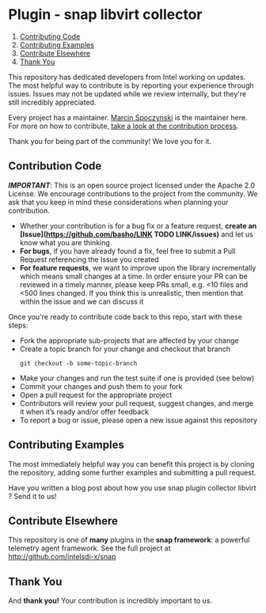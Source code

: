 # Plugin - snap libvirt collector

1. [Contributing Code](#contributing-code)
1. [Contributing Examples](#contributing-examples)
1. [Contribute Elsewhere](#contribute-elsewhere)
1. [Thank You](#thank-you)


This repository has dedicated developers from Intel working on updates. The most helpful way to contribute is by reporting your experience through issues. Issues may not be updated while we review internally, but they're still incredibly appreciated.

Every project has a maintainer. [Marcin Spoczynski](https://github.com/sandlbn/) is the maintainer here. For more on how to contribute, [take a look at the contribution process](#how-to-contribute).

Thank you for being part of the community! We love you for it.

## Contribution Code
**_IMPORTANT_**: This is an open source project licensed under the Apache 2.0 License. We encourage contributions to the project from the community. We ask that you keep in mind these considerations when planning your contribution.

* Whether your contribution is for a bug fix or a feature request, **create an [Issue](https://github.com/basho/LINK TODO LINK/issues)** and let us know what you are thinking
* **For bugs**, if you have already found a fix, feel free to submit a Pull Request referencing the Issue you created
* **For feature requests**, we want to improve upon the library incrementally which means small changes at a time. In order ensure your PR can be reviewed in a timely manner, please keep PRs small, e.g. <10 files and <500 lines changed. If you think this is unrealistic, then mention that within the issue and we can discuss it

Once you're ready to contribute code back to this repo, start with these steps:

* Fork the appropriate sub-projects that are affected by your change
* Create a topic branch for your change and checkout that branch
     ```
     git checkout -b some-topic-branch
     ```
* Make your changes and run the test suite if one is provided (see below)
* Commit your changes and push them to your fork
* Open a pull request for the appropriate project
* Contributors will review your pull request, suggest changes, and merge it when it’s ready and/or offer feedback
* To report a bug or issue, please open a new issue against this repository

## Contributing Examples
The most immediately helpful way you can benefit this project is by cloning the repository, adding some further examples and submitting a pull request.

Have you written a blog post about how you use snap plugin collector libvirt ? Send it to us!


## Contribute Elsewhere
This repository is one of **many** plugins in the **snap framework**: a powerful telemetry agent framework. See the full project at http://github.com/intelsdi-x/snap

## Thank You
And **thank you!** Your contribution is incredibly important to us.

